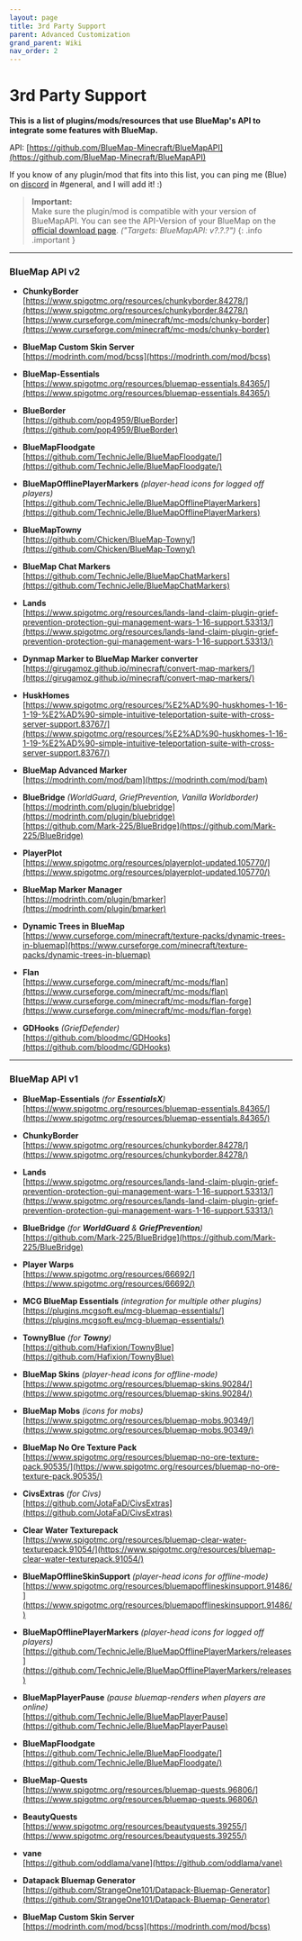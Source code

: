 ```yaml
---
layout: page
title: 3rd Party Support
parent: Advanced Customization
grand_parent: Wiki
nav_order: 2
---
```


# 3rd Party Support

**This is a list of plugins/mods/resources that use BlueMap's API to integrate some features with BlueMap.**

API: [https://github.com/BlueMap-Minecraft/BlueMapAPI](https://github.com/BlueMap-Minecraft/BlueMapAPI)

If you know of any plugin/mod that fits into this list, you can ping me (Blue) on [discord](https://discord.gg/zmkyJa3) 
in #general, and I will add it! :)

> **Important:**<br>
> Make sure the plugin/mod is compatible with your version of BlueMapAPI. You can see the API-Version of your BlueMap
> on the [official download page](https://github.com/BlueMap-Minecraft/BlueMap/releases/latest). *("Targets: BlueMapAPI: v?.?.?")*
{: .info .important }

----
### BlueMap API v2

- **ChunkyBorder**  
[https://www.spigotmc.org/resources/chunkyborder.84278/](https://www.spigotmc.org/resources/chunkyborder.84278/)  
[https://www.curseforge.com/minecraft/mc-mods/chunky-border](https://www.curseforge.com/minecraft/mc-mods/chunky-border)

- **BlueMap Custom Skin Server**  
[https://modrinth.com/mod/bcss](https://modrinth.com/mod/bcss)

- **BlueMap-Essentials**  
[https://www.spigotmc.org/resources/bluemap-essentials.84365/](https://www.spigotmc.org/resources/bluemap-essentials.84365/)

- **BlueBorder**  
[https://github.com/pop4959/BlueBorder](https://github.com/pop4959/BlueBorder)

- **BlueMapFloodgate**  
[https://github.com/TechnicJelle/BlueMapFloodgate/](https://github.com/TechnicJelle/BlueMapFloodgate/)

- **BlueMapOfflinePlayerMarkers** *(player-head icons for logged off players)*  
[https://github.com/TechnicJelle/BlueMapOfflinePlayerMarkers](https://github.com/TechnicJelle/BlueMapOfflinePlayerMarkers)

- **BlueMapTowny**  
[https://github.com/Chicken/BlueMap-Towny/](https://github.com/Chicken/BlueMap-Towny/)

- **BlueMap Chat Markers**  
[https://github.com/TechnicJelle/BlueMapChatMarkers](https://github.com/TechnicJelle/BlueMapChatMarkers)

- **Lands**  
[https://www.spigotmc.org/resources/lands-land-claim-plugin-grief-prevention-protection-gui-management-wars-1-16-support.53313/](https://www.spigotmc.org/resources/lands-land-claim-plugin-grief-prevention-protection-gui-management-wars-1-16-support.53313/)

- **Dynmap Marker to BlueMap Marker converter**  
[https://girugamoz.github.io/minecraft/convert-map-markers/](https://girugamoz.github.io/minecraft/convert-map-markers/)
  
- **HuskHomes**  
  [https://www.spigotmc.org/resources/%E2%AD%90-huskhomes-1-16-1-19-%E2%AD%90-simple-intuitive-teleportation-suite-with-cross-server-support.83767/](https://www.spigotmc.org/resources/%E2%AD%90-huskhomes-1-16-1-19-%E2%AD%90-simple-intuitive-teleportation-suite-with-cross-server-support.83767/)

- **BlueMap Advanced Marker**  
  [https://modrinth.com/mod/bam](https://modrinth.com/mod/bam)

- **BlueBridge** *(WorldGuard, GriefPrevention, Vanilla Worldborder)*  
  [https://modrinth.com/plugin/bluebridge](https://modrinth.com/plugin/bluebridge)  
  [https://github.com/Mark-225/BlueBridge](https://github.com/Mark-225/BlueBridge)

- **PlayerPlot**  
  [https://www.spigotmc.org/resources/playerplot-updated.105770/](https://www.spigotmc.org/resources/playerplot-updated.105770/)

- **BlueMap Marker Manager**  
  [https://modrinth.com/plugin/bmarker](https://modrinth.com/plugin/bmarker)

- **Dynamic Trees in BlueMap**  
  [https://www.curseforge.com/minecraft/texture-packs/dynamic-trees-in-bluemap](https://www.curseforge.com/minecraft/texture-packs/dynamic-trees-in-bluemap)

- **Flan**  
  [https://www.curseforge.com/minecraft/mc-mods/flan](https://www.curseforge.com/minecraft/mc-mods/flan)  
  [https://www.curseforge.com/minecraft/mc-mods/flan-forge](https://www.curseforge.com/minecraft/mc-mods/flan-forge)

- **GDHooks** *(GriefDefender)*  
  [https://github.com/bloodmc/GDHooks](https://github.com/bloodmc/GDHooks)

----
### BlueMap API v1

- **BlueMap-Essentials** *(for **EssentialsX**)*<br>
  [https://www.spigotmc.org/resources/bluemap-essentials.84365/](https://www.spigotmc.org/resources/bluemap-essentials.84365/)

- **ChunkyBorder**<br>
  [https://www.spigotmc.org/resources/chunkyborder.84278/](https://www.spigotmc.org/resources/chunkyborder.84278/)

- **Lands**<br>
  [https://www.spigotmc.org/resources/lands-land-claim-plugin-grief-prevention-protection-gui-management-wars-1-16-support.53313/](https://www.spigotmc.org/resources/lands-land-claim-plugin-grief-prevention-protection-gui-management-wars-1-16-support.53313/)

- **BlueBridge** *(for **WorldGuard** & **GriefPrevention**)*<br>
  [https://github.com/Mark-225/BlueBridge](https://github.com/Mark-225/BlueBridge)

- **Player Warps**<br>
  [https://www.spigotmc.org/resources/66692/](https://www.spigotmc.org/resources/66692/)

- **MCG BlueMap Essentials** *(integration for multiple other plugins)*<br>
  [https://plugins.mcgsoft.eu/mcg-bluemap-essentials/](https://plugins.mcgsoft.eu/mcg-bluemap-essentials/)

- **TownyBlue** *(for **Towny**)*<br>
  [https://github.com/Hafixion/TownyBlue](https://github.com/Hafixion/TownyBlue)
  
- **BlueMap Skins** *(player-head icons for offline-mode)*<br>
  [https://www.spigotmc.org/resources/bluemap-skins.90284/](https://www.spigotmc.org/resources/bluemap-skins.90284/)

- **BlueMap Mobs** *(icons for mobs)*<br>
  [https://www.spigotmc.org/resources/bluemap-mobs.90349/](https://www.spigotmc.org/resources/bluemap-mobs.90349/)

- **BlueMap No Ore Texture Pack**<br>
  [https://www.spigotmc.org/resources/bluemap-no-ore-texture-pack.90535/](https://www.spigotmc.org/resources/bluemap-no-ore-texture-pack.90535/)
  
- **CivsExtras** *(for Civs)*<br>
  [https://github.com/JotaFaD/CivsExtras](https://github.com/JotaFaD/CivsExtras)

- **Clear Water Texturepack**<br>
  [https://www.spigotmc.org/resources/bluemap-clear-water-texturepack.91054/](https://www.spigotmc.org/resources/bluemap-clear-water-texturepack.91054/)

- **BlueMapOfflineSkinSupport** *(player-head icons for offline-mode)*<br>
  [https://www.spigotmc.org/resources/bluemapofflineskinsupport.91486/](https://www.spigotmc.org/resources/bluemapofflineskinsupport.91486/)

- **BlueMapOfflinePlayerMarkers** *(player-head icons for logged off players)*<br>
  [https://github.com/TechnicJelle/BlueMapOfflinePlayerMarkers/releases](https://github.com/TechnicJelle/BlueMapOfflinePlayerMarkers/releases)

- **BlueMapPlayerPause** *(pause bluemap-renders when players are online)*<br>
  [https://github.com/TechnicJelle/BlueMapPlayerPause](https://github.com/TechnicJelle/BlueMapPlayerPause)

- **BlueMapFloodgate**<br>
  [https://github.com/TechnicJelle/BlueMapFloodgate/](https://github.com/TechnicJelle/BlueMapFloodgate/)

- **BlueMap-Quests**<br>
  [https://www.spigotmc.org/resources/bluemap-quests.96806/](https://www.spigotmc.org/resources/bluemap-quests.96806/)

- **BeautyQuests**<br>
  [https://www.spigotmc.org/resources/beautyquests.39255/](https://www.spigotmc.org/resources/beautyquests.39255/)

- **vane**<br>
  [https://github.com/oddlama/vane](https://github.com/oddlama/vane)

- **Datapack Bluemap Generator**<br>
  [https://github.com/StrangeOne101/Datapack-Bluemap-Generator](https://github.com/StrangeOne101/Datapack-Bluemap-Generator)

- **BlueMap Custom Skin Server**<br>
  [https://modrinth.com/mod/bcss](https://modrinth.com/mod/bcss)
